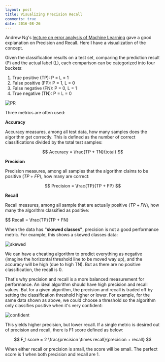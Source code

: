 ```yaml
---
layout: post
title: Visualizing Precision Recall
comments: true
date: 2016-08-26
---
```


Andrew Ng's [lecture on error analysis of Machine Learning][ml_course] gave a good explanation on Precision and Recall. Here I have a visualization of the concept.

Given the classification results on a test set, comparing the prediction result (P) and the actual label (L), each comparison can be categorized into four buckets:

1. True positive (TP): P = L = 1
2. False positive (FP): P = 1, L = 0
3. False negative (FN): P = 0, L = 1
4. True negative (TN): P = L = 0

![PR][pic1]

Three metrics are often used:

**Accuracy**

Accuracy measures, among all test data, how many samples does the algorithm get correctly. This is defined as the number of correct classifications divided by the total test samples:

$$ Accuracy = \frac{TP + TN}{total} $$

**Precision**

Precision measures, among all samples that the algorithm claims to be positive ($TP + FP$), how many are correct:

$$ Precision = \frac{TP}{TP + FP} $$

**Recall**

Recall measures, among all sample that are actually positive ($TP + FN$), how many the algorithm classified as positive:

$$ Recall = \frac{TP}{TP + FN}

When the data has **"skewed classes"**, precision is not a good performance metric. For example, this shows a skewed classes data:

![skewed][pic2]

We can have a cheating algorithm to predict everything as negative (imagine the horizontal threshold line to be moved way up), and the accuracy will be high (due to high TN). But as there are no positive classification, the recall is 0.

That's why precision and recall is a more balanced measurement for performance. An ideal algorithm should have high precision and recall values. But for a given algorithm, the precision and recall is traded off by setting the classification threshold higher or lower. For example, for the same data shown as above, we could choose a threshold so the algorithm only classifies positive when it's very confident:

![confident][pic3]

This yields higher precision, but lower recall. If a single metric is desired out of precision and recall, there is F1 score defined as below:

$$ F_1 score = 2 \frac{precision \times recall}{precision + recall} $$

When either recall or precision is small, the score will be small. The perfect score is 1 when both precision and recall are 1.

[ml_course]: https://www.coursera.org/learn/machine-learning/lecture/tKMWX/error-metrics-for-skewed-classes
[pic1]: 2016-08-26-visualizing-precision-recall-1.png
[pic2]: 2016-08-26-visualizing-precision-recall-2.png
[pic3]: 2016-08-26-visualizing-precision-recall-3.png

